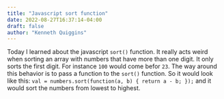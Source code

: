```yaml
---
title: "Javascript sort function"
date: 2022-08-27T16:37:14-04:00
draft: false
author: "Kenneth Quiggins"
---
```


Today I learned about the javascript `sort()` function. It really acts weird when sorting an array with numbers that have more than one digit. It only sorts the first digit. For instance `100` would come befor `23`. The way around this behavior is to pass a function to the `sort()` function.
So it would look like this: `val = numbers.sort(function(a, b) { return a - b; });` and it would sort the numbers from lowest to highest. 

